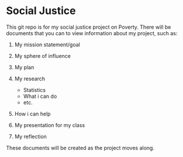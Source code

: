 # Social Justice

This git repo is for my social justice project on Poverty. There will be documents that you can to view information about my project, such as:

1. My mission statement/goal

2. My sphere of influence

3. My plan

4. My research
    * Statistics
    * What i can do
    * etc.

5. How i can help

6. My presentation for my class

7. My reflection

These documents will be created as the project moves along.
